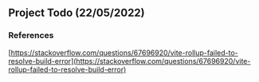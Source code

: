 ## Project Todo (22/05/2022)

### References

[https://stackoverflow.com/questions/67696920/vite-rollup-failed-to-resolve-build-error](https://stackoverflow.com/questions/67696920/vite-rollup-failed-to-resolve-build-error)
